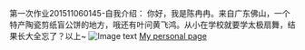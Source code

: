 第一次作业201511060145-自我介绍：
你好，我是陈冉冉。来自广东佛山，一个特产陶瓷剪纸盲公饼的地方，哦还有叶问黄飞鸿。从小在学校就要学太极扇舞，结果长大全忘了？以上~
![Image text](http://f.hiphotos.baidu.com/zhidao/pic/item/d50735fae6cd7b89535b1a450d2442a7d8330ec4.jpg)
[My personal page](http://qzone.qq.com "悬停显示")
